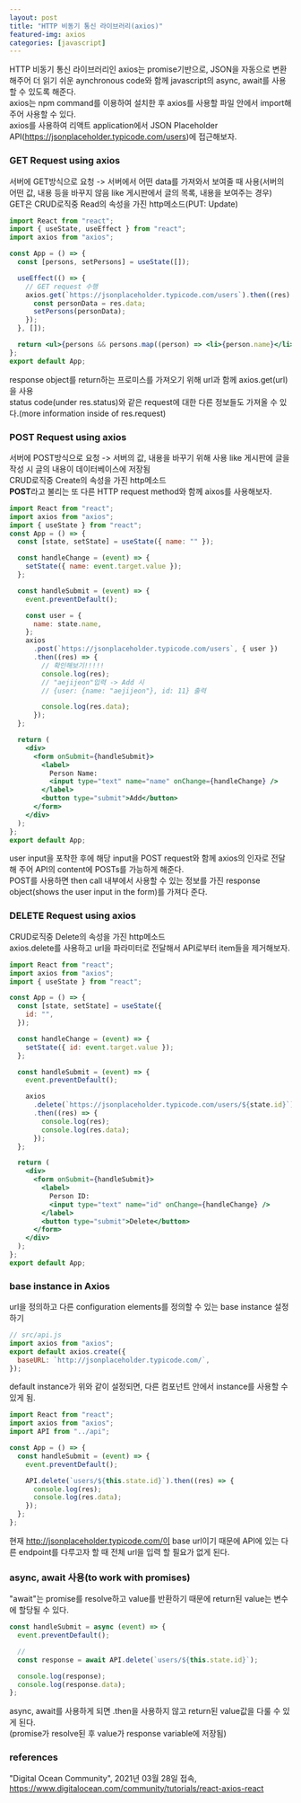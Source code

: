 ```yaml
---
layout: post
title: "HTTP 비동기 통신 라이브러리(axios)"
featured-img: axios
categories: [javascript]
---
```


HTTP 비동기 통신 라이브러리인 axios는 promise기반으로, JSON을 자동으로 변환해주어 더 읽기 쉬운 aynchronous code와 함께 javascript의 async, await를 사용할 수 있도록 해준다.  
axios는 npm command를 이용하여 설치한 후 axios를 사용할 파일 안에서 import해주어 사용할 수 있다.  
axios를 사용하여 리액트 application에서 JSON Placeholder API(https://jsonplaceholder.typicode.com/users)에 접근해보자.

### GET Request using axios

서버에 GET방식으로 요청 -> 서버에서 어떤 data를 가져와서 보여줄 때 사용(서버의 어떤 값, 내용 등을 바꾸지 않음 like 게시판에서 글의 목록, 내용을 보여주는 경우)  
GET은 CRUD로직중 Read의 속성을 가진 http메소드(PUT: Update)

```jsx
import React from "react";
import { useState, useEffect } from "react";
import axios from "axios";

const App = () => {
  const [persons, setPersons] = useState([]);

  useEffect(() => {
    // GET request 수행
    axios.get(`https://jsonplaceholder.typicode.com/users`).then((res) => {
      const personData = res.data;
      setPersons(personData);
    });
  }, []);

  return <ul>{persons && persons.map((person) => <li>{person.name}</li>)}</ul>;
};
export default App;
```

response object를 return하는 프로미스를 가져오기 위해 url과 함께 axios.get(url)을 사용  
status code(under res.status)와 같은 request에 대한 다른 정보들도 가져올 수 있다.(more information inside of res.request)

### POST Request using axios

서버에 POST방식으로 요청 -> 서버의 값, 내용을 바꾸기 위해 사용 like 게시판에 글을 작성 시 글의 내용이 데이터베이스에 저장됨  
CRUD로직중 Create의 속성을 가진 http메소드  
**POST**라고 불리는 또 다른 HTTP request method와 함께 aixos를 사용해보자.

```jsx
import React from "react";
import axios from "axios";
import { useState } from "react";
const App = () => {
  const [state, setState] = useState({ name: "" });

  const handleChange = (event) => {
    setState({ name: event.target.value });
  };

  const handleSubmit = (event) => {
    event.preventDefault();

    const user = {
      name: state.name,
    };
    axios
      .post(`https://jsonplaceholder.typicode.com/users`, { user })
      .then((res) => {
        // 확인해보기!!!!!
        console.log(res);
        // "aejijeon"입력 -> Add 시
        // {user: {name: "aejijeon"}, id: 11} 출력

        console.log(res.data);
      });
  };

  return (
    <div>
      <form onSubmit={handleSubmit}>
        <label>
          Person Name:
          <input type="text" name="name" onChange={handleChange} />
        </label>
        <button type="submit">Add</button>
      </form>
    </div>
  );
};
export default App;
```

user input을 포착한 후에 해당 input을 POST request와 함께 axios의 인자로 전달해 주어 API의 content에 POSTs를 가능하게 해준다.  
POST를 사용하면 then call 내부에서 사용할 수 있는 정보를 가진 response object(shows the user input in the form)를 가져다 준다.

### DELETE Request using axios

CRUD로직중 Delete의 속성을 가진 http메소드  
axios.delete를 사용하고 url을 파라미터로 전달해서 API로부터 item들을 제거해보자.

```jsx
import React from "react";
import axios from "axios";
import { useState } from "react";

const App = () => {
  const [state, setState] = useState({
    id: "",
  });

  const handleChange = (event) => {
    setState({ id: event.target.value });
  };

  const handleSubmit = (event) => {
    event.preventDefault();

    axios
      .delete(`https://jsonplaceholder.typicode.com/users/${state.id}`)
      .then((res) => {
        console.log(res);
        console.log(res.data);
      });
  };

  return (
    <div>
      <form onSubmit={handleSubmit}>
        <label>
          Person ID:
          <input type="text" name="id" onChange={handleChange} />
        </label>
        <button type="submit">Delete</button>
      </form>
    </div>
  );
};
export default App;
```

### base instance in Axios

url을 정의하고 다른 configuration elements를 정의할 수 있는 base instance 설정하기

```jsx
// src/api.js
import axios from "axios";
export default axios.create({
  baseURL: `http://jsonplaceholder.typicode.com/`,
});
```

default instance가 위와 같이 설정되면, 다른 컴포넌트 안에서 instance를 사용할 수 있게 됨.

```jsx
import React from "react";
import axios from "axios";
import API from "../api";

const App = () => {
  const handleSubmit = (event) => {
    event.preventDefault();

    API.delete(`users/${this.state.id}`).then((res) => {
      console.log(res);
      console.log(res.data);
    });
  };
};
```

현재 http://jsonplaceholder.typicode.com/이 base url이기 때문에 API에 있는 다른 endpoint를 다루고자 할 때 전체 url을 입력 할 필요가 없게 된다.

### async, await 사용(to work with promises)

"await"는 promise를 resolve하고 value를 반환하기 때문에 return된 value는 변수에 할당될 수 있다.

```jsx
const handleSubmit = async (event) => {
  event.preventDefault();

  //
  const response = await API.delete(`users/${this.state.id}`);

  console.log(response);
  console.log(response.data);
};
```

async, await를 사용하게 되면 .then을 사용하지 않고 return된 value값을 다룰 수 있게 된다.  
(promise가 resolve된 후 value가 response variable에 저장됨)

### references

"Digital Ocean Community", 2021년 03월 28일 접속, https://www.digitalocean.com/community/tutorials/react-axios-react

